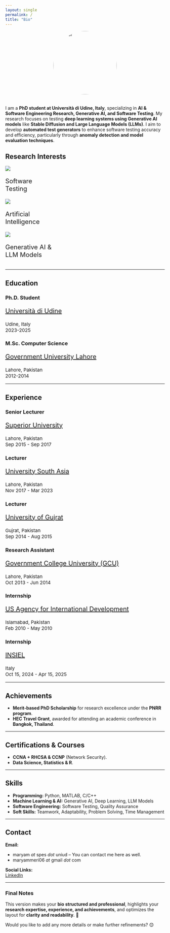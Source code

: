 ```yaml
---
layout: single
permalink: /
title: "Bio"
---
```


<div class="row">
<img src="{{site.baseurl}}/assets/images/profile-picture.jpeg" alt="Avatar" style="width:200px; border-radius: 50%;  display: block;margin-left: auto;margin-right: auto; padding-bottom:20px">
</div>

I am a **PhD student at Università di Udine, Italy**, specializing in **AI & Software Engineering Research, Generative AI, and Software Testing**. My research focuses on testing **deep learning systems using Generative AI models** like **Stable Diffusion and Large Language Models (LLMs)**. I aim to develop **automated test generators** to enhance software testing accuracy and efficiency, particularly through **anomaly detection and model evaluation techniques**.

## **Research Interests**
<div class="row">
  <div class="column">
    <div class="image-cropper">
      <img src="{{site.baseurl}}/assets/images/search.png"/>
    </div>
    <p style="font-size:20px">Software<br> Testing</p>
  </div>
  <div class="column">
    <div class="image-cropper">
      <img src="{{site.baseurl}}/assets/images/brain.png"/>
    </div>
    <p style="font-size:20px">Artificial<br> Intelligence</p>
  </div>
  <div class="column">
    <div class="image-cropper">
      <img src="{{site.baseurl}}/assets/images/dna.png"/>
    </div>
    <p style="font-size:20px">Generative AI &<br> LLM Models</p>
  </div>
</div>

---

## **Education**
<div class="timeline">
  <div class="container-highlight right">
    <div class="content">
      <h3>Ph.D. Student</h3>
      <p style="font-size:20px"><a href="https://www.uniud.it/en">Università di Udine</a></p>      
      <p style="font-size:15px">Udine, Italy<br> 2023-2025</p>
    </div>
  </div>
  <div class="container left">
    <div class="content">
      <h3>M.Sc. Computer Science</h3>
      <p style="font-size:20px"><a href="#">Government University Lahore</a></p>      
      <p style="font-size:15px">Lahore, Pakistan<br> 2012-2014</p>
    </div>
  </div>
</div>

---

## **Experience**
<div class="timeline">
  <div class="container-highlight right">
    <div class="content">
      <h3>Senior Lecturer</h3>
      <p style="font-size:20px"><a href="#">Superior University</a></p>      
      <p style="font-size:15px">Lahore, Pakistan<br> Sep 2015 - Sep 2017</p>
    </div>
  </div>

  <div class="container left">
    <div class="content">
      <h3>Lecturer</h3>
      <p style="font-size:20px"><a href="#">University South Asia</a></p>      
      <p style="font-size:15px">Lahore, Pakistan<br> Nov 2017 - Mar 2023</p>
    </div>
  </div>

  <div class="container right">
    <div class="content">
      <h3>Lecturer</h3>
      <p style="font-size:20px"><a href="#">University of Gujrat</a></p>      
      <p style="font-size:15px">Gujrat, Pakistan<br> Sep 2014 - Aug 2015</p>
    </div>
  </div>

  <div class="container left">
    <div class="content">
      <h3>Research Assistant</h3>
      <p style="font-size:20px"><a href="#">Government College University (GCU)</a></p>
      <p style="font-size:15px">Lahore, Pakistan<br> Oct 2013 - Jun 2014</p>
    </div>
  </div>

  <div class="container right">
    <div class="content">
      <h3>Internship</h3>
      <p style="font-size:20px"><a href="#">US Agency for International Development</a></p>
      <p style="font-size:15px">Islamabad, Pakistan<br> Feb 2010 - May 2010</p>
    </div>
  </div>

  <div class="container left">
    <div class="content">
      <h3>Internship</h3>
      <p style="font-size:20px"><a href="#">INSIEL</a></p>
      <p style="font-size:15px">Italy<br> Oct 15, 2024 - Apr 15, 2025</p>
    </div>
  </div>
</div>

---

## **Achievements**
- **Merit-based PhD Scholarship** for research excellence under the **PNRR program**.  
- **HEC Travel Grant**, awarded for attending an academic conference in **Bangkok, Thailand**.  

---

## **Certifications & Courses**
- **CCNA + RHCSA & CCNP** (Network Security).  
- **Data Science, Statistics & R**.  

---

## **Skills**
- **Programming:** Python, MATLAB, C/C++  
- **Machine Learning & AI:** Generative AI, Deep Learning, LLM Models  
- **Software Engineering:** Software Testing, Quality Assurance  
- **Soft Skills:** Teamwork, Adaptability, Problem Solving, Time Management  

---

## **Contact**
**Email:**  
- maryam *at* spes *dot* uniud – You can contact me here as well.  
- maryammeri06 *at* gmail *dot* com  

**Social Links:**  
[LinkedIn](https://www.linkedin.com/in/maryam-588693122)  

---

### **Final Notes**
This version makes your **bio structured and professional**, highlights your **research expertise, experience, and achievements**, and optimizes the layout for **clarity and readability**. 🚀  

Would you like to add any more details or make further refinements? 😊
